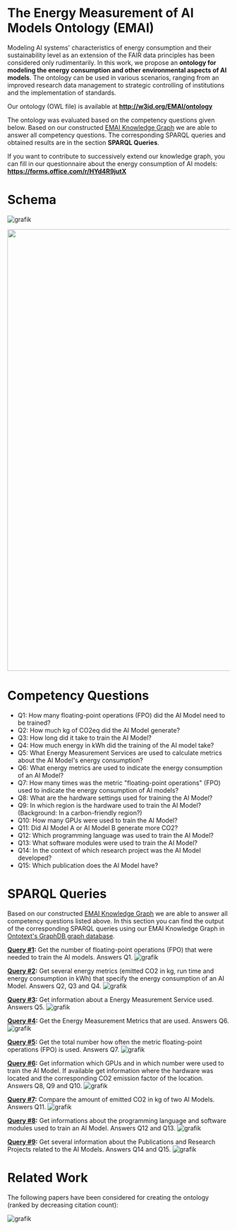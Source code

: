 # The Energy Measurement of AI Models Ontology (EMAI)
Modeling AI systems' characteristics of energy consumption and their sustainability level as an extension of the FAIR data principles has been considered only rudimentarily. In this work, we propose an **ontology for modeling the energy consumption and other environmental aspects of AI models**. The ontology can be used in various scenarios, ranging from an improved research data management to strategic controlling of institutions and the implementation of standards. 

Our ontology (OWL file) is available at **http://w3id.org/EMAI/ontology**

The ontology was evaluated based on the competency questions given below. Based on our constructed [EMAI Knowledge Graph](emai-knowledge-graph) we are able to answer all competency questions. The corresponding SPARQL queries and obtained results are in the section **SPARQL Queries**.

If you want to contribute to successively extend our knowledge graph, you can fill in our questionnaire about the energy consumption of AI models: **https://forms.office.com/r/HYd4R9jutX**


# Schema
![grafik](emai-ontology-schema.png)

<img src="emai-ontology-schema.png" width="1000">

# Competency Questions
* Q1: How many floating-point operations (FPO) did the AI Model need to be trained?
* Q2: How much kg of CO2eq did the AI Model generate?
* Q3: How long did it take to train the AI Model?
* Q4: How much energy in kWh did the training of the AI model take?
* Q5: What Energy Measurement Services are used to calculate metrics about the AI Model's energy consumption?
* Q6: What energy metrics are used to indicate the energy consumption of an AI Model?
* Q7: How many times was the metric "floating-point operations" (FPO) used to indicate the energy consumption of AI models?
* Q8: What are the hardware settings used for training the AI Model?
* Q9: In which region is the hardware used to train the AI Model? (Background: In a carbon-friendly region?)
* Q10: How many GPUs were used to train the AI Model?
* Q11: Did AI Model A or AI Model B generate more CO2?
* Q12: Which programming language was used to train the AI Model?
* Q13: What software modules were used to train the AI Model?
* Q14: In the context of which research project was the AI Model developed?
* Q15: Which publication does the AI Model have?

# SPARQL Queries

Based on our constructed [EMAI Knowledge Graph](emai-knowledge-graph) we are able to answer all competency questions listed above. In this section you can find the output of the corresponding SPARQL queries using our EMAI Knowledge Graph in[ Ontotext's GraphDB graph database](https://graphdb.ontotext.com).

**[Query #1](sparql-queries/query1-energy-metrics-fpo.txt):** Get the number of floating-point operations (FPO) that were needed to train the AI models. Answers Q1.
![grafik](sparql-queries/query1-energy-metrics-fpo.png)

**[Query #2](sparql-queries/query2-energy-metrics-co2-runtime-kWh.txt):** Get several energy metrics (emitted CO2 in kg, run time and energy consumption in kWh) that specify the energy consumption of an AI Model. Answers Q2, Q3 and Q4.
![grafik](sparql-queries/query2-energy-metrics-co2-runtime-kWh.png)

**[Query #3](sparql-queries/query3-energy-measurement-services.txt):** Get information about a Energy Measurement Service used. Answers Q5.
![grafik](sparql-queries/query3-energy-measurement-services.png)

**[Query #4](sparql-queries/query4-energy-metrics.txt):** Get the Energy Measurement Metrics that are used. Answers Q6.
![grafik](sparql-queries/query4-energy-metrics.png)

**[Query #5](sparql-queries/query5-total-number-fpo.txt):** Get the total number how often the metric floating-point operations (FPO) is used. Answers Q7.
![grafik](sparql-queries/query5-total-number-fpo.png)

**[Query #6](sparql-queries/query6-hardware-gpu-location.txt):** Get information which GPUs and in which number were used to train the AI Model. If available get information where the hardware was located and the corresponding CO2 emission factor of the location. Answers Q8, Q9 and Q10.
![grafik](sparql-queries/query6-hardware-gpu-location.png)

**[Query #7](sparql-queries/query7-compare-co2-two-models.txt):** Compare the amount of emitted CO2 in kg of two AI Models. Answers Q11.
![grafik](sparql-queries/query7-compare-co2-two-models.png)

**[Query #8](sparql-queries/query8-software-module-info.txt):** Get informations about the programming language and software modules used to train an AI Model. Answers Q12 and Q13.
![grafik](sparql-queries/query8-software-module-info.png)

**[Query #9](sparql-queries/query9-publication-project-info.txt):** Get several information about the Publications and Research Projects related to the AI Models. Answers Q14 and Q15.
![grafik](sparql-queries/query9-publication-project-info.png)


# Related Work
The following papers have been considered for creating the ontology (ranked by decreasing citation count):

![grafik](https://user-images.githubusercontent.com/5419543/156885466-1be3b3c5-750d-4a91-9265-29e8c577d2e1.png)
